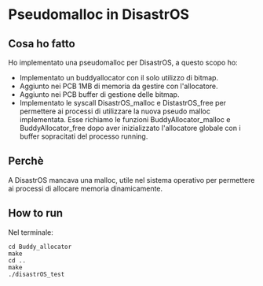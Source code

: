 # Pseudomalloc in DisastrOS

## Cosa ho fatto
Ho implementato una pseudomalloc per DisastrOS, a questo scopo ho:

- Implementato un buddyallocator con il solo utilizzo di bitmap.
- Aggiunto nei PCB 1MB di memoria da gestire con l'allocatore.
- Aggiunto nei PCB buffer di gestione delle bitmap.
- Implementato le syscall DisastrOS_malloc e DistastrOS_free per permettere ai processi di utilizzare la nuova pseudo malloc implementata. Esse richiamo le funzioni BuddyAllocator_malloc e BuddyAllocator_free dopo aver inizializzato l'allocatore globale con i buffer sopracitati del processo running.

## Perchè
A DisastrOS mancava una malloc, utile nel sistema operativo per permettere ai processi di allocare memoria dinamicamente.

## How to run
Nel terminale:
```console
cd Buddy_allocator
make
cd ..
make
./disastrOS_test
```
